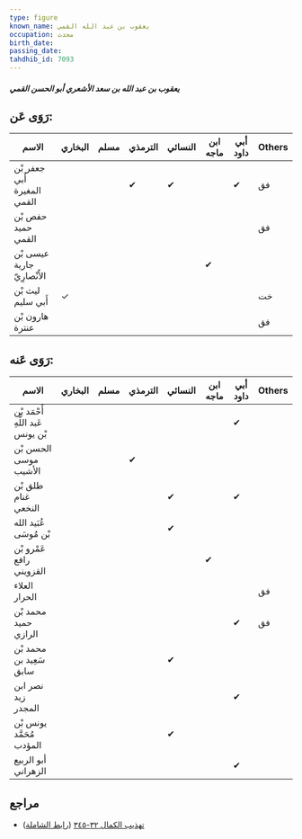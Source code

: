 ```yaml
---
type: figure
known_name: يعقوب بن عبد الله القمي
occupation: محدث
birth_date:
passing_date:
tahdhib_id: 7093
---
```

##### يعقوب بن عبد الله بن سعد الأشعري أبو الحسن القمي

## رَوَى عَن:
| الاسم                       | البخاري | مسلم | الترمذي | النسائي | ابن ماجه | أبي داود | Others |
| --------------------------- | ------- | ---- | ------- | ------- | -------- | -------- | ------ |
| جعفر بْن أَبي المغيرة القمي |         |      | ✔       | ✔       |          | ✔        | فق     |
| حفص بْن حميد القمي          |         |      |         |         |          |          | فق     |
| عيسى بْن جارية الأَنْصارِيّ |         |      |         |         | ✔        |          |        |
| ليث بْن أَبي سليم           | ✓       |      |         |         |          |          | خت     |
| هارون بْن عنترة             |         |      |         |         |          |          | فق     |
## رَوَى عَنه:
| الاسم                             | البخاري | مسلم | الترمذي | النسائي | ابن ماجه | أبي داود | Others |
| --------------------------------- | ------- | ---- | ------- | ------- | -------- | -------- | ------ |
| أَحْمَد بْن عَبد اللَّهِ بْن يونس |         |      |         |         |          | ✔        |        |
| الحسن بْن موسى الأشيب             |         |      | ✔       |         |          |          |        |
| طلق بْن غنام النخعي               |         |      |         | ✔       |          | ✔        |        |
| عُبَيد الله بْن مُوسَى            |         |      |         | ✔       |          |          |        |
| عَمْرو بْن رافع القزويني          |         |      |         |         | ✔        |          |        |
| العلاء الحرار                     |         |      |         |         |          |          | فق     |
| محمد بْن حميد الرازي              |         |      |         |         |          | ✔        | فق     |
| محمد بْن سَعِيد بن سابق           |         |      |         | ✔       |          |          |        |
| نصر ابن زيد المجدر                |         |      |         |         |          | ✔        |        |
| يونس بْن مُحَمَّد المؤدب          |         |      |         | ✔       |          |          |        |
| أبو الربيع الزهراني               |         |      |         |         |          | ✔        |        |
## مراجع
- [تهذيب الكمال ٣٢-٣٤٥](obsidian://open?vault=Tahdhib-al-Kamal&file=Figures/٧٠٩٣-يعقوب%20بن%20عبد%20الله%20بن%20سعد%20الأشعري%20أبو%20الحسن%20القمي) ([رابط الشاملة](https://shamela.ws/book/3722/17459))